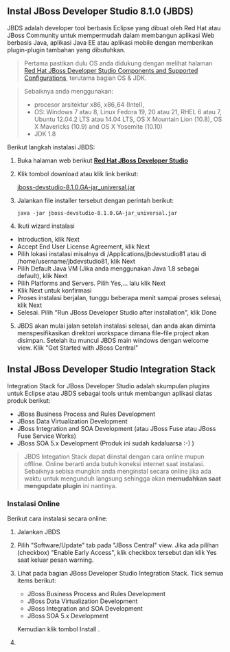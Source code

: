 ## Instal JBoss Developer Studio 8.1.0 (JBDS)

JBDS adalah developer tool berbasis Eclipse yang dibuat oleh Red Hat atau JBoss Community untuk mempermudah dalam membangun aplikasi Web berbasis Java, aplikasi Java EE atau aplikasi mobile dengan memberikan plugin-plugin tambahan yang dibutuhkan.

> Pertama pastikan dulu OS anda didukung dengan melihat halaman [Red Hat JBoss Developer Studio Components and Supported Configurations](https://access.redhat.com/articles/427493), terutama bagian OS & JDK. 

> Sebaiknya anda menggunakan:
>  * procesor arsitektur x86, x86_64 (Intel), 
>  * OS: Windows 7 atau 8, Linux Fedora 19, 20 atau 21, RHEL 6 atau 7, Ubuntu 12.04.2 LTS atau 14.04 LTS, OS X Mountain Lion (10.8), OS X Mavericks (10.9) and OS X Yosemite (10.10)
>  * JDK 1.8

Berikut langkah instalasi JBDS:

1.  Buka halaman web berikut **[Red Hat JBoss Developer Studio](http://www.jboss.org/products/devstudio/overview/)**
2.  Klik tombol download atau klik link berikut:
    
    [jboss-devstudio-8.1.0.GA-jar_universal.jar](http://www.jboss.org/download-manager/file/jboss-devstudio-8.1.0.GA-jar_universal.jar)
3.  Jalankan file installer tersebut dengan perintah berikut:

    ```
    java -jar jboss-devstudio-8.1.0.GA-jar_universal.jar
    ```
    
4. Ikuti wizard instalasi
  - Introduction, klik Next
  - Accept End User License Agreement, klik Next
  - Pilih lokasi instalasi misalnya di /Applications/jbdevstudio81 atau di /home/username/jbdevstudio81, klik Next
  - Pilih Default Java VM (Jika anda menggunakan Java 1.8 sebagai default), klik Next
  - Pilih Platforms and Servers. Pilih Yes,... lalu klik Next
  - Klik Next untuk konfirmasi
  - Proses instalasi berjalan, tunggu beberapa menit sampai proses selesai, klik Next
  - Selesai. Pilih "Run JBoss Developer Studio after installation", klik Done

5. JBDS akan mulai jalan setelah instalasi selesai, dan anda akan diminta menspesifikasikan direktori workspace dimana file-file project akan disimpan. Setelah itu muncul JBDS main windows dengan welcome view. Klik "Get Started with JBoss Central" 



## Instal JBoss Developer Studio Integration Stack

Integration Stack for JBoss Developer Studio adalah skumpulan plugins untuk Eclipse atau JBDS sebagai tools untuk membangun aplikasi diatas produk berikut:

* JBoss Business Process and Rules Development
* JBoss Data Virtualization Development
* JBoss Integration and SOA Development (atau JBoss Fuse atau JBoss Fuse Service Works)
* JBoss SOA 5.x Development (Produk ini sudah kadaluarsa :-) )


> JBDS Integation Stack dapat diinstal dengan cara online mupun offline. Online berarti anda butuh koneksi internet saat instalasi. Sebaiknya sebisa mungkin anda menginstal secara online jika ada waktu untuk mengunduh langsung sehingga akan **memudahkan saat mengupdate plugin** ini nantinya.

### Instalasi Online

Berikut cara instalasi secara online:

1. Jalankan JBDS

2. Pilih "Software/Update" tab pada  "JBoss Central" view.
   Jika ada pilihan (checkbox) "Enable Early Access", klik checkbox tersebut dan klik Yes saat keluar pesan warning.

3. Lihat pada bagian JBoss Developer Studio Integration Stack. Tick semua items berikut:

    - JBoss Business Process and Rules Development
    - JBoss Data Virtualization Development
    - JBoss Integration and SOA Development
    - JBoss SOA 5.x Development

    Kemudian klik tombol Install .

4. 
